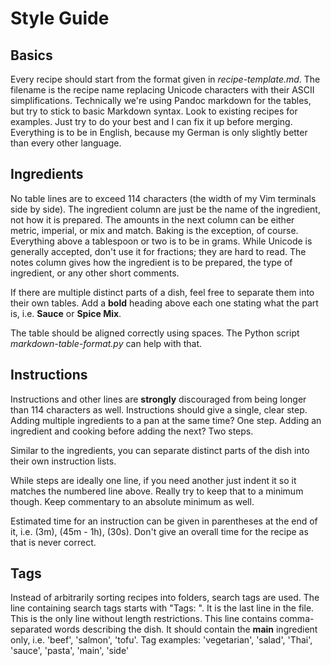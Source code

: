 Style Guide
===========

Basics
------

Every recipe should start from the format given in *recipe-template.md*.
The filename is the recipe name replacing Unicode characters with their ASCII simplifications.
Technically we're using Pandoc markdown for the tables, but try to stick to basic Markdown syntax.
Look to existing recipes for examples.
Just try to do your best and I can fix it up before merging.
Everything is to be in English, because my German is only slightly better than every other language.

Ingredients
-----------

No table lines are to exceed 114 characters (the width of my Vim terminals side by side).
The ingredient column are just be the name of the ingredient, not how it is prepared.
The amounts in the next column can be either metric, imperial, or mix and match.
Baking is the exception, of course. Everything above a tablespoon or two is to be in grams.
While Unicode is generally accepted, don't use it for fractions; they are hard to read.
The notes column gives how the ingredient is to be prepared, the type of ingredient, or any other short comments.

If there are multiple distinct parts of a dish, feel free to separate them into their own tables.
Add a **bold** heading above each one stating what the part is, i.e. **Sauce** or **Spice Mix**.

The table should be aligned correctly using spaces.
The Python script *markdown-table-format.py* can help with that.

Instructions
------------

Instructions and other lines are **strongly** discouraged from being longer than 114 characters as well.
Instructions should give a single, clear step.
Adding multiple ingredients to a pan at the same time? One step.
Adding an ingredient and cooking before adding the next? Two steps.

Similar to the ingredients, you can separate distinct parts of the dish into their own instruction lists.

While steps are ideally one line, if you need another just indent it so it matches the numbered line above.
Really try to keep that to a minimum though.
Keep commentary to an absolute minimum as well.

Estimated time for an instruction can be given in parentheses at the end of it, i.e. (3m), (45m - 1h), (30s).
Don't give an overall time for the recipe as that is never correct.

Tags
----

Instead of arbitrarily sorting recipes into folders, search tags are used.
The line containing search tags starts with "Tags: ".
It is the last line in the file.
This is the only line without length restrictions.
This line contains comma-separated words describing the dish.
It should contain the **main** ingredient only, i.e. 'beef', 'salmon', 'tofu'.
Tag examples: 'vegetarian', 'salad', 'Thai', 'sauce', 'pasta', 'main', 'side'
